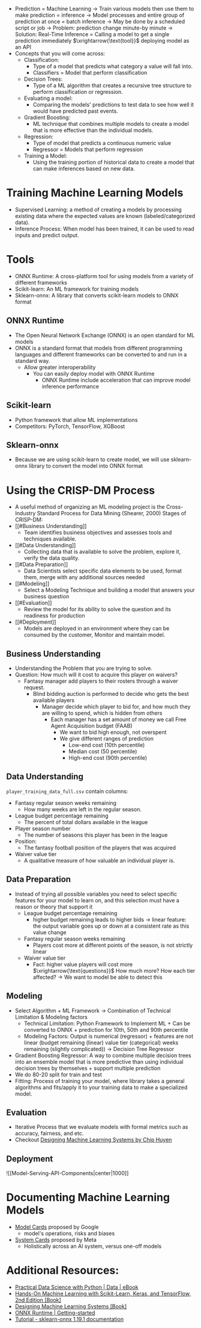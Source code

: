 * Prediction = Machine Learning $\rightarrow$ Train various models then use them to make prediction = inference $\rightarrow$ Model processes and entire group of prediction at once = batch inference $\rightarrow$ May be done by a scheduled script or job $\rightarrow$ Problem: prediction change minute-by minute $\rightarrow$ Solution: Real-Time Inference = Calling a model to get a single prediction immediately $\xrightarrow{\text{tool}}$ deploying model as an API
* Concepts that you will come across:
	* Classification:
		* Type of a model that predicts what category a value will fall into.
		* Classifiers = Model that perform classification
	* Decision Trees:
		* Type of a ML algorithm that creates a recursive tree structure to perform classification or regression.
	* Evaluating a model:
		* Comparing the models' predictions to test data to see how well it would have predicted past events.
	* Gradient Boosting:
		* ML technique that combines multiple models to create a model that is more effective than the individual models.
	* Regression:
		* Type of model that predicts a continuous numeric value
		* Regressor = Models that perform regression
	* Training a Model:
		* Using the training portion of historical data to create a model that can make inferences based on new data.

# Training Machine Learning Models
* Supervised Learning: a method of creating a models by processing existing data where the expected values are known (labeled/categorized data).
* Inference Process: When model has been trained, it can be used to read inputs and predict output.

# Tools
* ONNX Runtime: A cross-platform tool for using models from a variety of different frameworks
* Scikit-learn: An ML framework for training models
* Sklearn-onnx: A library that converts scikit-learn models to ONNX format 

## ONNX Runtime
* The Open Neural Network Exchange (ONNX) is an open standard for ML models
* ONNX is a standard format that models from different programming languages and different frameworks can be converted to and run in a standard way.
	* Allow greater interoperability
		* You can easily deploy model with ONNX Runtime
			* ONNX Runtime include acceleration that can improve model inference performance
## Scikit-learn
* Python framework that allow ML implementations
* Competitors: PyTorch, TensorFlow, XGBoost

## Sklearn-onnx
* Because we are using scikit-learn to create model, we will use sklearn-onnx library to convert the model into ONNX format

# Using the CRISP-DM Process
* A useful method of organizing an ML modeling project is the Cross-Industry Standard Process for Data Mining (Shearer, 2000)
Stages of CRISP-DM:
* [[#Business Understanding]]
	* Team identifies business objectives and assesses tools and techniques available.
* [[#Data Understanding]]
	* Collecting data that is available to solve the problem, explore it, verify the data quality.
* [[#Data Preparation]]
	* Data Scientists select specific data elements to be used, format them, merge with any additional sources needed
* [[#Modeling]]
	* Select a Modeling Technique and building a model that answers your business question
* [[#Evaluation]]
	* Review the model for its ability to solve the question and its readiness for production
* [[#Deployment]]
	* Models are deployed in an environment where they can be consumed by the customer, Monitor and maintain model.

## Business Understanding
* Understanding the Problem that you are trying to solve.
* Question: How much will it cost to acquire this player on waivers?
	* Fantasy manager add players to their rosters through a waiver request.
		* Blind bidding auction is performed to decide who gets the best available players
			* Manager decide which player to bid for, and how much they are willing to spend, which is hidden from others
				* Each manager has a set amount of money we call Free Agent Acquisition budget (FAAB)
					* We want to bid high enough, not overspent
					* We give different ranges of prediction
						* Low-end cost (10th percentile)
						* Median cost (50 percentile)
						* High-end cost (90th percentile)
## Data Understanding
`player_training_data_full.csv` contain columns:
* Fantasy regular season weeks remaining
	* How many weeks are left in the regular season.
* League budget percentage remaining
	* The percent of total dollars available in the league
* Player season number
	* The number of seasons this player has been in the league
* Position:
	* The fantasy football position of the players that was acquired
* Waiver value tier
	* A qualitative measure of how valuable an individual player is.
## Data Preparation
* Instead of trying all possible variables you need to select specific features for your model to learn on, and this selection must have a reason or theory that support it
	* League budget percentage remaining
		* higher budget remaining leads to higher bids $\rightarrow$ linear feature: the output variable goes up or down at a consistent rate as this value change
	* Fantasy regular season weeks remaining
		* Players cost more at different points of the season, is not strictly linear
	* Waiver value tier
		* Fact: higher value players will cost more $\xrightarrow{\text{questions}}$ How much more? How each tier affected? $\rightarrow$ We want to model be able to detect this
## Modeling
* Select Algorithm + ML Framework $\rightarrow$ Combination of Technical Limitation & Modeling factors
	* Technical Limitation: Python Framework to Implement ML + Can be converted to ONNX + prediction for 10th, 50th and 90th percentile
	* Modeling Factors: Output is numerical (regressor) + features are not linear (budget remaining (linear) value tier (categorical) weeks remaining (slightly complicated)) $\rightarrow$ Decision Tree Regressor
* Gradient Boosting Regressor: A way to combine multiple decision trees into an ensemble model that is more predictive than using individual decision trees by themselves + support multiple prediction
* We do 80-20 split for train and test
* Fitting: Process of training your model, where library takes a general algorithms and fits/apply it to your training data to make a specialized model.
## Evaluation
* Iterative Process that we evaluate models with formal metrics such as accuracy, fairness, and etc.
* Checkout [Designing Machine Learning Systems by Chip Huyen](https://www.oreilly.com/library/view/designing-machine-learning/9781098107956/)
## Deployment
![[Model-Serving-API-Components|center|1000]]

# Documenting Machine Learning Models
* [Model Cards](https://modelcards.withgoogle.com/) proposed by Google
	* model's operations, risks and biases
* [System Cards](https://ai.meta.com/blog/system-cards-a-new-resource-for-understanding-how-ai-systems-work/) proposed by Meta
	* Holistically across an AI system, versus one-off models

# Additional Resources:
* [Practical Data Science with Python | Data | eBook](https://www.packtpub.com/en-de/product/practical-data-science-with-python-9781801076654?srsltid=AfmBOoqdWqH-yv79SipPN8wQyy7rzuEMPtJngRFa5o4dHncNEAegpdo-)
* [Hands-On Machine Learning with Scikit-Learn, Keras, and TensorFlow, 2nd Edition \[Book\]](https://www.oreilly.com/library/view/hands-on-machine-learning/9781492032632/)
* [Designing Machine Learning Systems \[Book\]](https://www.oreilly.com/library/view/designing-machine-learning/9781098107956/)
* [ONNX Runtime \| Getting-started](https://onnxruntime.ai/getting-started)
* [Tutorial - sklearn-onnx 1.19.1 documentation](https://onnx.ai/sklearn-onnx/index_tutorial.html)